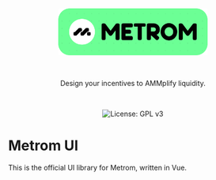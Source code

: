 <br />

<p align="center">
    <img src="../../.github/static/logo.svg" alt="Metrom logo" width="60%" />
</p>

<br />

<p align="center">
    Design your incentives to AMMplify liquidity.
</p>

<br />

<p align="center">
    <img src="https://img.shields.io/badge/License-GPLv3-blue.svg" alt="License: GPL v3">
</p>

# Metrom UI

This is the official UI library for Metrom, written in Vue.
